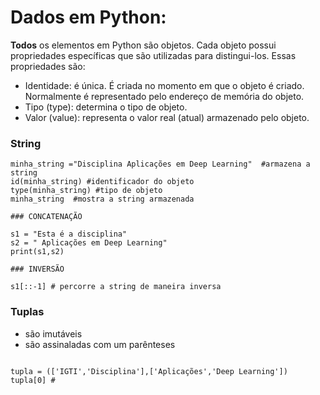 # Dados em Python:

**Todos** os elementos em Python são objetos. Cada
objeto possui propriedades específicas que são utilizadas para distingui-los. Essas
propriedades são:

- Identidade: é única. É criada no momento em que o objeto é criado.
  Normalmente é representado pelo endereço de memória do objeto.
- Tipo (type): determina o tipo de objeto.
- Valor (value): representa o valor real (atual) armazenado pelo objeto.

### String

```py3
minha_string ="Disciplina Aplicações em Deep Learning"  #armazena a string
id(minha_string) #identificador do objeto
type(minha_string) #tipo de objeto
minha_string  #mostra a string armazenada

### CONCATENAÇÃO

s1 = "Esta é a disciplina"
s2 = " Aplicações em Deep Learning"
print(s1,s2)

### INVERSÃO

s1[::-1] # percorre a string de maneira inversa
```

### Tuplas

- são imutáveis
- são assinaladas com um parênteses

```py3

tupla = (['IGTI','Disciplina'],['Aplicações','Deep Learning'])
tupla[0] #

```
